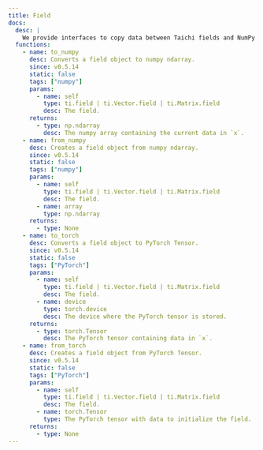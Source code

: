 ```yaml
---
title: Field
docs:
  desc: |
    We provide interfaces to copy data between Taichi fields and NumPy arrays.
  functions:
    - name: to_numpy
      desc: Converts a field object to numpy ndarray.
      since: v0.5.14
      static: false
      tags: ["numpy"]
      params:
        - name: self
          type: ti.field | ti.Vector.field | ti.Matrix.field
          desc: The field.
      returns:
        - type: np.ndarray
          desc: The numpy array containing the current data in `x`.
    - name: from_numpy
      desc: Creates a field object from numpy ndarray.
      since: v0.5.14
      static: false
      tags: ["numpy"]
      params:
        - name: self
          type: ti.field | ti.Vector.field | ti.Matrix.field
          desc: The field.
        - name: array
          type: np.ndarray
      returns:
        - type: None
    - name: to_torch
      desc: Converts a field object to PyTorch Tensor.
      since: v0.5.14
      static: false
      tags: ["PyTorch"]
      params:
        - name: self
          type: ti.field | ti.Vector.field | ti.Matrix.field
          desc: The field.
        - name: device
          type: torch.device
          desc: The device where the PyTorch tensor is stored.
      returns:
        - type: torch.Tensor
          desc: The PyTorch tensor containing data in `x`.
    - name: from_torch
      desc: Creates a field object from PyTorch Tensor.
      since: v0.5.14
      static: false
      tags: ["PyTorch"]
      params:
        - name: self
          type: ti.field | ti.Vector.field | ti.Matrix.field
          desc: The field.
        - name: torch.Tensor
          type: The PyTorch tensor with data to initialize the field.
      returns:
        - type: None
---
```


